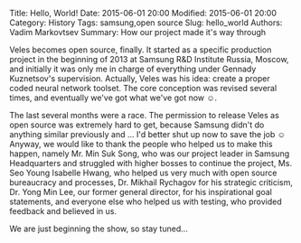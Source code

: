 Title: Hello, World!
Date: 2015-06-01 20:00
Modified: 2015-06-01 20:00
Category: History
Tags: samsung,open source
Slug: hello_world
Authors: Vadim Markovtsev
Summary: How our project made it's way through

Veles becomes open source, finally. It started as a specific production project in the beginning of 2013 at Samsung R&D Institute Russia, Moscow, and initially it was only me in charge of everything under Gennady Kuznetsov's supervision. Actually, Veles was his idea: create a proper coded neural network toolset. The core conception was revised several times, and eventually we've got what we've got now ☺.

The last several months were a race. The permission to release Veles as open source was extremely hard to get, because Samsung didn't do anything similar previously and ... I'd better shut up now to save the job ☺ Anyway, we would like to thank the people who helped us to make this happen, namely Mr. Min Suk Song, who was our project leader in Samsung Headquarters and struggled with higher bosses to continue the project, Ms. Seo Young Isabelle Hwang, who helped us very much with open source bureaucracy and processes, Dr. Mikhail Rychagov for his strategic criticism, Dr. Yong Min Lee, our former general director, for his inspirational goal statements, and everyone else who helped us with testing, who provided feedback and believed in us.

We are just beginning the show, so stay tuned...

